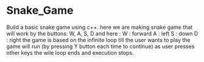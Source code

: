 # Snake_Game
Build a basic snake game using c++.
here we are making snake game that will work by the buttons: W, A, S, D  and here :
W : forward
A : left
S : down
D : right
the game is based on the infinite loop till the user wants to play the game will run (by pressing Y button each time to continue) 
as user presses other keys the wile loop ends and execution stops.
